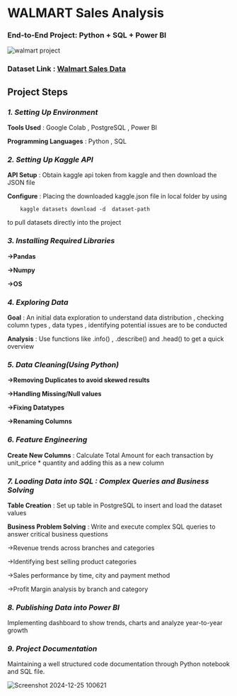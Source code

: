 # WALMART Sales Analysis
### End-to-End Project: Python + SQL + Power BI    

![walmart project](https://github.com/user-attachments/assets/70fadc2e-1f95-49c2-975a-f20c659e785f)

### **Dataset Link** : [Walmart Sales Data](https://www.kaggle.com/datasets/najir0123/walmart-10k-sales-datasets)

##  **Project Steps**

### *1. Setting Up Environment*

 **Tools Used** : Google Colab , PostgreSQL , Power BI
 
**Programming Languages** : Python , SQL

### *2. Setting Up Kaggle API*

**API Setup** : Obtain kaggle api token from kaggle and then download the JSON file

**Configure** : Placing the downloaded kaggle.json file in local folder by using  

        kaggle datasets download -d  dataset-path 
   to pull datasets directly into the project

### *3. Installing Required Libraries*

**->Pandas**

**->Numpy**

**->OS**

### *4. Exploring Data*

**Goal** : An initial data exploration to understand data distribution , checking column types , data types , identifying potential issues are to be conducted

**Analysis** : Use functions like .info() , .describe()  and  .head() to get a quick overview

### *5. Data Cleaning(Using Python)*

**->Removing Duplicates to avoid skewed results**

**->Handling Missing/Null values**

**->Fixing Datatypes**

**->Renaming Columns**

### *6. Feature Engineering*

**Create New Columns** : Calculate Total Amount for each transaction by unit_price * quantity and adding this as a new column 

### *7. Loading Data into SQL : Complex Queries and Business Solving*

**Table Creation** : Set up table  in PostgreSQL to insert and load the dataset values

**Business Problem Solving** : Write and execute complex SQL queries to answer critical business questions

->Revenue trends across branches and categories
     
->Identifying best selling product categories
     
->Sales performance by time, city and payment method
     
->Profit Margin analysis by branch and category
     
### *8. Publishing Data into Power BI* 

Implementing dashboard to show trends, charts and analyze year-to-year growth

### *9. Project Documentation* 

 Maintaining a well structured code documentation through Python notebook and SQL file.


![Screenshot 2024-12-25 100621](https://github.com/user-attachments/assets/1ce62a6d-a382-41ea-86f1-814bfad3ecca)




